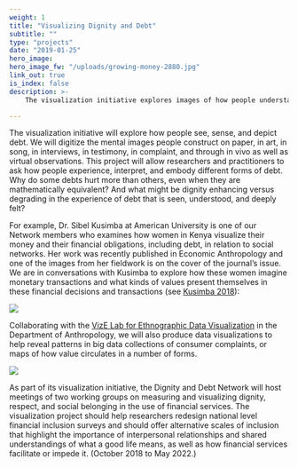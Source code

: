 ```yaml
---
weight: 1
title: "Visualizing Dignity and Debt"
subtitle: ""
type: "projects"
date: "2019-01-25"
hero_image:
hero_image_fw: "/uploads/growing-money-2880.jpg"
link_out: true
is_index: false
description: >-
    The visualization initiative explores images of how people understand and  sense debt. We will gather the mental images people construct on paper, in art, in song, in interviews, in testimony, in complaint, and through in vivo as well as virtual observations in which people depict their own debt in relation to their own social status and networks. This aspect of the Network’s work allows researchers and practitioners to ask how people experience, interpret, and embody different forms of debt. Why do some debts hurt more than others, even when they are mathematically equivalent? And what might be dignity enhancing versus degrading in the experience of debt that is seen, understood, and deeply felt? Scholars engaged in research will also produce a range of data visualizations that make intelligible the complex and sometimes abstract relationships in their data. Taken together, the visualization initiative will extend the work of the Network to reach wider publics and generate support among political leaders, media personalities and businesses that offer financial services.

---
```

The visualization initiative will explore how people see, sense, and depict debt. We will digitize the mental images people construct on paper, in art, in song, in interviews, in testimony, in complaint, and through in vivo as well as virtual observations. This project will allow researchers and practitioners to ask how people experience, interpret, and embody different forms of debt. Why do some debts hurt more than others, even when they are mathematically equivalent? And what might be dignity enhancing versus degrading in the experience of debt that is seen, understood, and deeply felt?

For example, Dr. Sibel Kusimba at American University is one of our Network members who examines how women in Kenya visualize their money and their financial obligations, including debt, in relation to social networks. Her work was recently published in Economic Anthropology and one of the images from her fieldwork is on the cover of the journal’s issue. We are in conversations with Kusimba to explore how these women imagine monetary transactions and what kinds of values present themselves in these financial decisions and transactions (see <a href="https://anthrosource.onlinelibrary.wiley.com/doi/pdf/10.1002/sea2.12121" target="_blank">Kusimba 2018</a>):

<img class="content_well" src="/uploads/sibel-drawings.jpg" />

Collaborating with the <a href="http://vizelab.princeton.edu/" target="_blank">VizE Lab for Ethnographic Data Visualization</a> in the Department of Anthropology, we will also produce data visualizations to help reveal patterns in big data collections of consumer complaints, or maps of how value circulates in a number of forms.

<img class="content_well" src="/uploads/sibel_robai_january-february_2016.png" />

As part of its visualization initiative, the Dignity and Debt Network will host meetings of two working groups on measuring and visualizing dignity, respect, and social belonging in the use of financial services. The visualization project should help researchers redesign national level financial inclusion surveys and should offer alternative scales of inclusion that highlight the importance of interpersonal relationships and shared understandings of what a good life means, as well as how financial services facilitate or impede it. (October 2018 to May 2022.)
